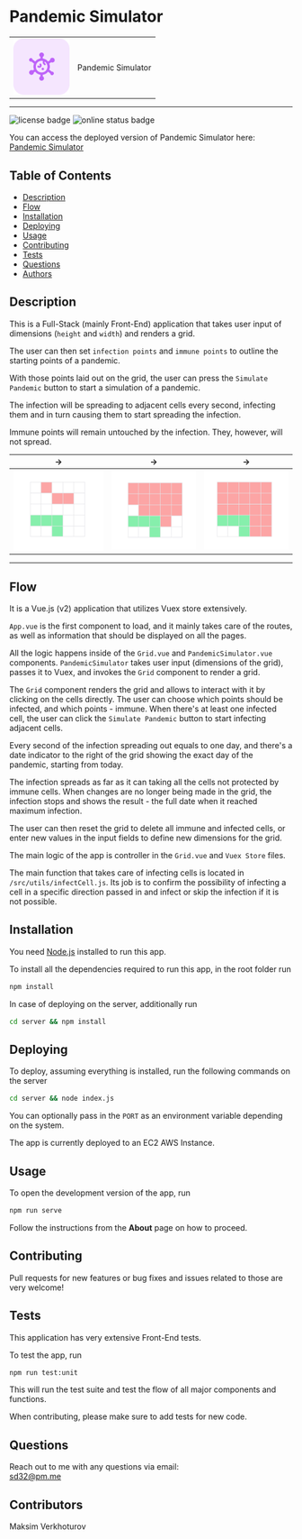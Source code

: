 # Pandemic Simulator

|                                                                      |                    |
| -------------------------------------------------------------------- | ------------------ |
| <img src="./assets/virus.svg" width="100px" alt="grid screenshot" /> | Pandemic Simulator |

---

![license badge](https://img.shields.io/github/license/mi544/coding-exercise?style=for-the-badge)
![online status badge](https://img.shields.io/website?down_color=lightgrey&style=for-the-badge&url=http%3A%2F%2Fec2-3-19-242-208.us-east-2.compute.amazonaws.com%2F)

You can access the deployed version of Pandemic Simulator here:  
[Pandemic Simulator](http://ec2-3-19-242-208.us-east-2.compute.amazonaws.com/)

## Table of Contents

- [Description](#Description)
- [Flow](#Flow)
- [Installation](#Installation)
- [Deploying](#Deploying)
- [Usage](#Usage)
- [Contributing](#Contributing)
- [Tests](#Tests)
- [Questions](#Questions)
- [Authors](#Authors)

## Description

This is a Full-Stack (mainly Front-End) application that takes user input of dimensions (`height` and `width`) and renders a grid.

The user can then set `infection points` and `immune points` to outline the starting points of a pandemic.

With those points laid out on the grid, the user can press the `Simulate Pandemic` button to start a simulation of a pandemic.

The infection will be spreading to adjacent cells every second, infecting them and in turn causing them to start spreading the infection.

Immune points will remain untouched by the infection. They, however, will not spread.

| ->                                     | ->                                     | ->                                     |
| -------------------------------------- | -------------------------------------- | -------------------------------------- |
| ![grid screenshot](./assets/grid1.png) | ![grid screenshot](./assets/grid2.png) | ![grid screenshot](./assets/grid3.png) |

---

## Flow

It is a Vue.js (v2) application that utilizes Vuex store extensively.

`App.vue` is the first component to load, and it mainly takes care of the routes, as well as information that should be displayed on all the pages.

All the logic happens inside of the `Grid.vue` and `PandemicSimulator.vue` components. `PandemicSimulator` takes user input (dimensions of the grid), passes it to Vuex, and invokes the `Grid` component to render a grid.

The `Grid` component renders the grid and allows to interact with it by clicking on the cells directly.
The user can choose which points should be infected, and which points - immune.
When there's at least one infected cell, the user can click the `Simulate Pandemic` button to start infecting adjacent cells.

Every second of the infection spreading out equals to one day, and there's a date indicator to the right of the grid showing the exact day of the pandemic, starting from today.

The infection spreads as far as it can taking all the cells not protected by immune cells. When changes are no longer being made in the grid, the infection stops and shows the result - the full date when it reached maximum infection.

The user can then reset the grid to delete all immune and infected cells, or enter new values in the input fields to define new dimensions for the grid.

The main logic of the app is controller in the `Grid.vue` and `Vuex Store` files.

The main function that takes care of infecting cells is located in `/src/utils/infectCell.js`.
Its job is to confirm the possibility of infecting a cell in a specific direction passed in and infect or skip the infection if it is not possible.

## Installation

You need [Node.js](https://nodejs.org/en/) installed to run this app.

To install all the dependencies required to run this app, in the root folder run

```bash
npm install
```

In case of deploying on the server, additionally run

```bash
cd server && npm install
```

## Deploying

To deploy, assuming everything is installed, run the following commands on the server

```bash
cd server && node index.js
```

You can optionally pass in the `PORT` as an environment variable depending on the system.

The app is currently deployed to an EC2 AWS Instance.

## Usage

To open the development version of the app, run

```bash
npm run serve
```

Follow the instructions from the **About** page on how to proceed.

## Contributing

Pull requests for new features or bug fixes and issues related to those are very welcome!

## Tests

This application has very extensive Front-End tests.

To test the app, run

```bash
npm run test:unit
```

This will run the test suite and test the flow of all major components and functions.

When contributing, please make sure to add tests for new code.

## Questions

Reach out to me with any questions via email:  
sd32@pm.me

## Contributors

Maksim Verkhoturov
